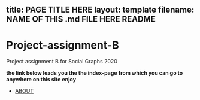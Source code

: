 title: PAGE TITLE HERE
layout: template
filename: NAME OF THIS .md FILE HERE
README
--
# Project-assignment-B
Project assignment B for Social Graphs 2020


**the link below leads you the the index-page from which you can go to anywhere on this site enjoy** 
* [ABOUT](https://rolfoe.github.io/project-assignment-B/ABOUT)
